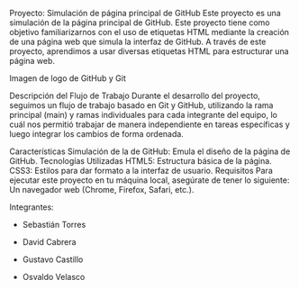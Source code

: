 Proyecto: Simulación de página principal de GitHub
Este proyecto es una simulación de la página principal de GitHub. Este proyecto tiene como objetivo familiarizarnos con el uso de etiquetas HTML mediante la creación de una página web 
que simula la interfaz de GitHub. A través de este proyecto, aprendimos a usar diversas etiquetas HTML para estructurar una página web.

Imagen de logo de GitHub y Git

Descripción del Flujo de Trabajo
Durante el desarrollo del proyecto, seguimos un flujo de trabajo basado en Git y GitHub, utilizando la rama principal (main) y 
ramas individuales para cada integrante del equipo, lo cuál nos permitió trabajar de manera independiente en tareas específicas y luego integrar los cambios de forma ordenada.



Características
Simulación de la de GitHub: Emula el diseño de la página de GitHub.
Tecnologías Utilizadas
HTML5: Estructura básica de la página.
CSS3: Estilos para dar formato a la interfaz de usuario.
Requisitos
Para ejecutar este proyecto en tu máquina local, asegúrate de tener lo siguiente:
Un navegador web (Chrome, Firefox, Safari, etc.).

Integrantes:

- Sebastián Torres

- David Cabrera

- Gustavo Castillo

- Osvaldo Velasco

